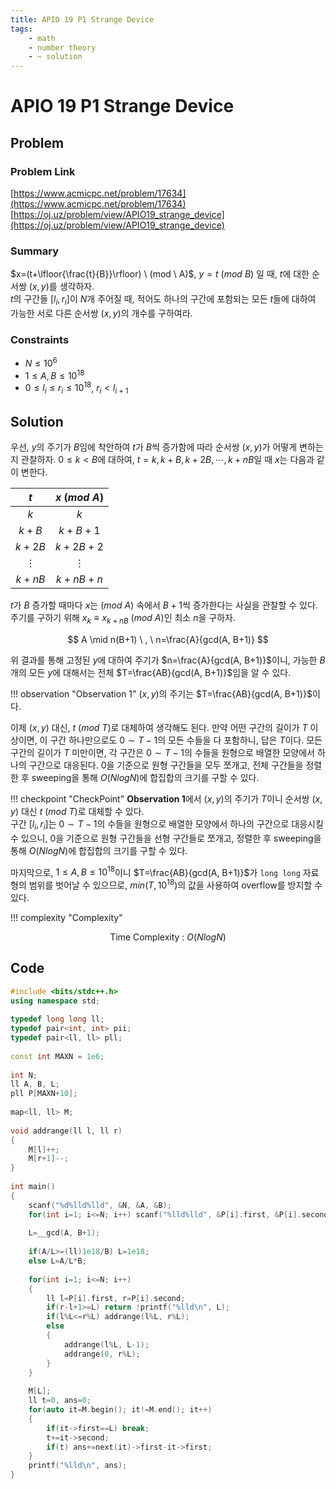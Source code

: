 ```yaml
---
title: APIO 19 P1 Strange Device
tags:
    - math
    - number theory
    - ~ solution
---
```


# APIO 19 P1 Strange Device

## Problem

### Problem Link
[https://www.acmicpc.net/problem/17634](https://www.acmicpc.net/problem/17634)  
[https://oj.uz/problem/view/APIO19_strange_device](https://oj.uz/problem/view/APIO19_strange_device)

### Summary
$x=(t+\lfloor{\frac{t}{B}}\rfloor) \ (mod \ A)$, $y=t \ (mod \ B)$ 일 때, $t$에 대한 순서쌍 $(x, y)$를 생각하자.  
$t$의 구간들 $[l_i, r_i]$이 $N$개 주어질 때, 적어도 하나의 구간에 포함되는 모든 $t$들에 대하여 가능한 서로 다른 순서쌍 $(x, y)$의 개수를 구하여라.

### Constraints
+ $N \leq 10^6$  
+ $1 \leq A, B \leq 10^{18}$  
+ $0 \leq l_i \leq r_i \leq 10^{18}$, $r_i < l_{i+1}$

## Solution

우선, $y$의 주기가 $B$임에 착안하여 $t$가 $B$씩 증가함에 따라 순서쌍 $(x, y)$가 어떻게 변하는지 관찰하자.
$0 \leq k < B$에 대하여, $t=k, k+B, k+2B, \cdots, k+nB$일 때 $x$는 다음과 같이 변한다.

<center>

|    $t$   | $x\ (mod \ A)$ |
|:--------:|:--------------:|
|    $k$   |       $k$      |
|   $k+B$  |     $k+B+1$    |
|  $k+2B$  |    $k+2B+2$    |
| $\vdots$ |    $\vdots$    |
|  $k+nB$  |    $k+nB+n$    |

</center>

$t$가 $B$ 증가할 때마다 $x$는 $(mod \ A)$ 속에서 $B+1$씩 증가한다는 사실을 관찰할 수 있다.
주기를 구하기 위해 $x_k \equiv x_{k+nB} \ (mod \ A)$인 최소 $n$을 구하자.

$$
A \mid n(B+1) \ , \ n=\frac{A}{gcd(A, B+1)}
$$

위 결과를 통해 고정된 $y$에 대하여 주기가 $n=\frac{A}{gcd(A, B+1)}$이니, 가능한 $B$개의 모든 $y$에 대해서는 전체 $T=\frac{AB}{gcd(A, B+1)}$임을 알 수 있다.

!!! observation "Observation 1"
    $(x, y)$의 주기는 $T=\frac{AB}{gcd(A, B+1)}$이다.

이제 $(x, y)$ 대신, $t \ (mod \ T)$로 대체하여 생각해도 된다.
만약 어떤 구간의 길이가 $T$ 이상이면, 이 구간 하나만으로도 $0 \sim T-1$의 모든 수들을 다 포함하니, 답은 $T$이다.
모든 구간의 길이가 $T$ 미만이면, 각 구간은 $0 \sim T-1$의 수들을 원형으로 배열한 모양에서 하나의 구간으로 대응된다.
$0$을 기준으로 원형 구간들을 모두 쪼개고, 전체 구간들을 정렬한 후 sweeping을 통해 $O(NlogN)$에 합집합의 크기를 구할 수 있다.

!!! checkpoint "CheckPoint"
    **Observation 1**에서 $(x, y)$의 주기가 $T$이니 순서쌍 $(x, y)$ 대신 $t \ (mod \ T)$로 대체할 수 있다.  
	구간 $[l_i, r_i]$는 $0 \sim T-1$의 수들을 원형으로 배열한 모양에서 하나의 구간으로 대응시킬 수 있으니, $0$을 기준으로 원형 구간들을 선형 구간들로 쪼개고, 정렬한 후 sweeping을 통해 $O(NlogN)$에 합집합의 크기를 구할 수 있다.

마지막으로, $1 \leq A, B \leq 10^{18}$이니 $T=\frac{AB}{gcd(A, B+1)}$가 `long long` 자료형의 범위를 벗어날 수 있으므로, $min(T, 10^{18})$의 값을 사용하여 overflow를 방지할 수 있다.

!!! complexity "Complexity"
    <center>
    Time Complexity : $O(NlogN)$
    </center>

## Code
``` cpp linenums="1"
#include <bits/stdc++.h>
using namespace std;
 
typedef long long ll;
typedef pair<int, int> pii;
typedef pair<ll, ll> pll;
 
const int MAXN = 1e6;
 
int N;
ll A, B, L;
pll P[MAXN+10];
 
map<ll, ll> M;
 
void addrange(ll l, ll r)
{
	M[l]++;
	M[r+1]--;
}
 
int main()
{
	scanf("%d%lld%lld", &N, &A, &B);
	for(int i=1; i<=N; i++) scanf("%lld%lld", &P[i].first, &P[i].second);
 
	L=__gcd(A, B+1);
 
	if(A/L>=(ll)1e18/B) L=1e18;
	else L=A/L*B;
 
	for(int i=1; i<=N; i++)
	{
		ll l=P[i].first, r=P[i].second;
		if(r-l+1>=L) return !printf("%lld\n", L);
		if(l%L<=r%L) addrange(l%L, r%L);
		else
		{
			addrange(l%L, L-1);
			addrange(0, r%L);
		}
	}
 
	M[L];
	ll t=0, ans=0;
	for(auto it=M.begin(); it!=M.end(); it++)
	{
		if(it->first==L) break;
		t+=it->second;
		if(t) ans+=next(it)->first-it->first;
	}
	printf("%lld\n", ans);
}
```
